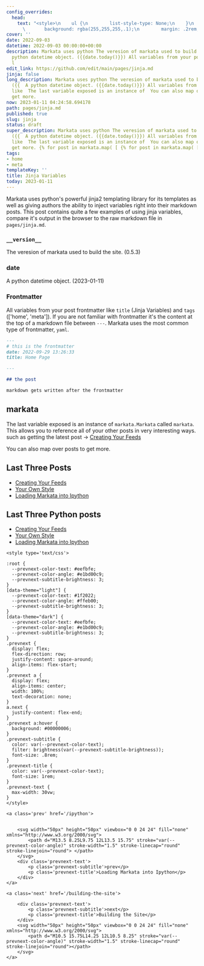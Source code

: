 ```yaml
---
config_overrides:
  head:
    text: "<style>\n    ul {\n        list-style-type: None;\n    }\n    li a {\n
      \       background: rgba(255,255,255,.1);\n        margin: .2rem;\n    }\n</style>\n"
cover: ''
date: 2022-09-03
datetime: 2022-09-03 00:00:00+00:00
description: Markata uses python The veresion of markata used to build the site. ({{  A
  python datetime object. ({{date.today()}}) All variables from your post frontmatter
  l
edit_link: https://github.com/edit/main/pages/jinja.md
jinja: false
long_description: Markata uses python The veresion of markata used to build the site.
  ({{  A python datetime object. ({{date.today()}}) All variables from your post frontmatter
  like  The last variable exposed is an instance of  You can also map over posts to
  get more.
now: 2023-01-11 04:24:58.694178
path: pages/jinja.md
published: true
slug: jinja
status: draft
super_description: Markata uses python The veresion of markata used to build the site.
  ({{  A python datetime object. ({{date.today()}}) All variables from your post frontmatter
  like  The last variable exposed is an instance of  You can also map over posts to
  get more. {% for post in markata.map( [ {% for post in markata.map( [
tags:
- home
- meta
templateKey: ''
title: Jinja Variables
today: 2023-01-11
---
```


Markata uses python's powerful jinja2 templating library for its templates as well as giving authors the ability to inject variables right into their markdown posts. This post contains quite a few examples of using jinja variables, compare it's output in the browser to the raw markdown file in `pages/jinja.md`.

### `__version__`

The veresion of markata used to build the site. (0.5.3)

### date

A python datetime object. (2023-01-11) 

### Frontmatter

All variables from your post frontmatter like `title` (Jinja Variables) and `tags` (['home', 'meta']). If you are not familiar with frontmatter it's the content at the top
of a markdown file between `---`.  Markata uses the most common type of
frontmatter, `yaml`.

```md
---
# this is the frontmatter
date: 2022-09-29 13:26:33
title: Home Page

---

## the post

markdown gets written after the frontmatter

```

##  markata

The last variable exposed is an instance of `markata.Markata` called `markata`.
This allows you to reference all of your other posts in very interesting ways.
such as getting the latest post -> [Creating Your Feeds](/creating-feeds)

You can also map over posts to get more.

## Last Three Posts


*  [Creating Your Feeds](creating-feeds)
*  [Your Own Style](your-own-style)
*  [Loading Markata into Ipython](ipython)

## Last Three Python posts


*  [Creating Your Feeds](creating-feeds)
*  [Your Own Style](your-own-style)
*  [Loading Markata into Ipython](ipython)
<div class='prevnext'>

    <style type='text/css'>

    :root {
      --prevnext-color-text: #eefbfe;
      --prevnext-color-angle: #e1bd00c9;
      --prevnext-subtitle-brightness: 3;
    }
    [data-theme="light"] {
      --prevnext-color-text: #1f2022;
      --prevnext-color-angle: #ffeb00;
      --prevnext-subtitle-brightness: 3;
    }
    [data-theme="dark"] {
      --prevnext-color-text: #eefbfe;
      --prevnext-color-angle: #e1bd00c9;
      --prevnext-subtitle-brightness: 3;
    }
    .prevnext {
      display: flex;
      flex-direction: row;
      justify-content: space-around;
      align-items: flex-start;
    }
    .prevnext a {
      display: flex;
      align-items: center;
      width: 100%;
      text-decoration: none;
    }
    a.next {
      justify-content: flex-end;
    }
    .prevnext a:hover {
      background: #00000006;
    }
    .prevnext-subtitle {
      color: var(--prevnext-color-text);
      filter: brightness(var(--prevnext-subtitle-brightness));
      font-size: .8rem;
    }
    .prevnext-title {
      color: var(--prevnext-color-text);
      font-size: 1rem;
    }
    .prevnext-text {
      max-width: 30vw;
    }
    </style>
    
    <a class='prev' href='/ipython'>
    

        <svg width="50px" height="50px" viewbox="0 0 24 24" fill="none" xmlns="http://www.w3.org/2000/svg">
            <path d="M13.5 8.25L9.75 12L13.5 15.75" stroke="var(--prevnext-color-angle)" stroke-width="1.5" stroke-linecap="round" stroke-linejoin="round"> </path>
        </svg>
        <div class='prevnext-text'>
            <p class='prevnext-subtitle'>prev</p>
            <p class='prevnext-title'>Loading Markata into Ipython</p>
        </div>
    </a>
    
    <a class='next' href='/building-the-site'>
    
        <div class='prevnext-text'>
            <p class='prevnext-subtitle'>next</p>
            <p class='prevnext-title'>Building the Site</p>
        </div>
        <svg width="50px" height="50px" viewbox="0 0 24 24" fill="none" xmlns="http://www.w3.org/2000/svg">
            <path d="M10.5 15.75L14.25 12L10.5 8.25" stroke="var(--prevnext-color-angle)" stroke-width="1.5" stroke-linecap="round" stroke-linejoin="round"></path>
        </svg>
    </a>
  </div>